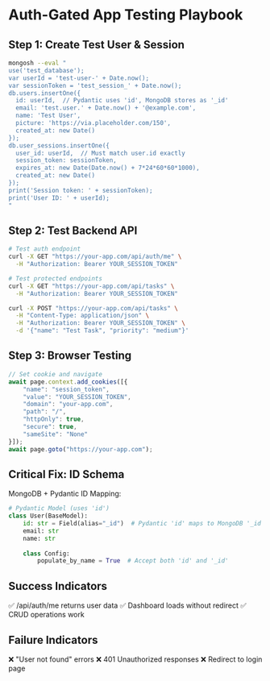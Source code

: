 # Auth-Gated App Testing Playbook

## Step 1: Create Test User & Session
```bash
mongosh --eval "
use('test_database');
var userId = 'test-user-' + Date.now();
var sessionToken = 'test_session_' + Date.now();
db.users.insertOne({
  id: userId,  // Pydantic uses 'id', MongoDB stores as '_id'
  email: 'test.user.' + Date.now() + '@example.com',
  name: 'Test User',
  picture: 'https://via.placeholder.com/150',
  created_at: new Date()
});
db.user_sessions.insertOne({
  user_id: userId,  // Must match user.id exactly
  session_token: sessionToken,
  expires_at: new Date(Date.now() + 7*24*60*60*1000),
  created_at: new Date()
});
print('Session token: ' + sessionToken);
print('User ID: ' + userId);
"
```

## Step 2: Test Backend API
```bash
# Test auth endpoint
curl -X GET "https://your-app.com/api/auth/me" \
  -H "Authorization: Bearer YOUR_SESSION_TOKEN"

# Test protected endpoints
curl -X GET "https://your-app.com/api/tasks" \
  -H "Authorization: Bearer YOUR_SESSION_TOKEN"

curl -X POST "https://your-app.com/api/tasks" \
  -H "Content-Type: application/json" \
  -H "Authorization: Bearer YOUR_SESSION_TOKEN" \
  -d '{"name": "Test Task", "priority": "medium"}'
```

## Step 3: Browser Testing
```javascript
// Set cookie and navigate
await page.context.add_cookies([{
    "name": "session_token", 
    "value": "YOUR_SESSION_TOKEN",
    "domain": "your-app.com",
    "path": "/",
    "httpOnly": true,
    "secure": true,
    "sameSite": "None"
}]);
await page.goto("https://your-app.com");
```

## Critical Fix: ID Schema
MongoDB + Pydantic ID Mapping:

```python
# Pydantic Model (uses 'id')
class User(BaseModel):
    id: str = Field(alias="_id")  # Pydantic 'id' maps to MongoDB '_id'
    email: str
    name: str
    
    class Config:
        populate_by_name = True  # Accept both 'id' and '_id'
```

## Success Indicators
✅ /api/auth/me returns user data
✅ Dashboard loads without redirect
✅ CRUD operations work

## Failure Indicators
❌ "User not found" errors
❌ 401 Unauthorized responses
❌ Redirect to login page